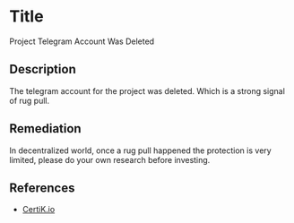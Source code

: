 # Title 
Project Telegram Account Was Deleted

## Description 
The telegram account for the project was deleted. Which is a strong signal of rug pull.

## Remediation
In decentralized world, once a rug pull happened the protection is very limited, please do your own research before investing.

## References 
* [CertiK.io](https://certik.io)
